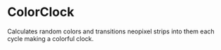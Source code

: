 # ColorClock  
  
Calculates random colors and transitions neopixel strips into them each cycle making a colorful clock.  